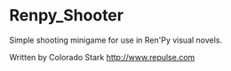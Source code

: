 # Renpy_Shooter

Simple shooting minigame for use in Ren'Py visual novels.

Written by Colorado Stark
http://www.repulse.com
